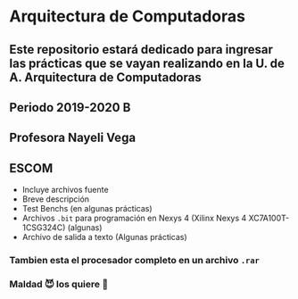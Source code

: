 # Arquitectura de Computadoras
## Este repositorio estará dedicado para ingresar las prácticas que se vayan realizando en la U. de A. Arquitectura de Computadoras
## Periodo 2019-2020 B
## Profesora Nayeli Vega
## ESCOM
+ Incluye archivos fuente
+ Breve descripción
+ Test Benchs (en algunas prácticas)
+ Archivos `.bit` para programación en Nexys 4 (Xilinx Nexys 4 XC7A100T-1CSG324C) (algunas)
+ Archivo de salida a texto (Algunas prácticas)
### Tambien esta el procesador completo en un archivo `.rar`
### Maldad 😈 los quiere 💙
